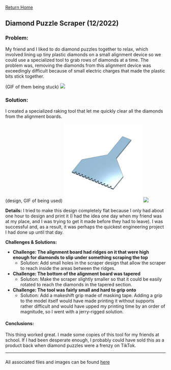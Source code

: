 [Return Home](../../README.md)

## Diamond Puzzle Scraper (12/2022)

### Problem:
My friend and I liked to do diamond puzzles together to relax, which involved lining up tiny plastic diamonds on a small alignment device so we could use a specialized tool to grab rows of diamonds at a time. The problem was, removing the diamonds from this alignment device was exceedingly difficult because of small electric charges that made the plastic bits stick together.

(GIF of them being stuck)
<img src="picture1.png" width="49%"> 

### Solution:
I created a specialized raking tool that let me quickly clear all the diamonds from the alignment boards.

(design, GIF of being used)
<img src="picture2.jpg" width="49%"> <img src="picture3.png" width="49%"> 

**Details:**
I tried to make this design completely flat because I only had about one hour to design and print it (I had the idea one day when my friend was at my place, and I was trying to get it made before they had to leave). I was successful and, as a result, it was perhaps the quickest engineering project I had done up until that day.

**Challenges & Solutions:**
- **Challenge: The alignment board had ridges on it that were high enough for diamonds to slip under something scraping the top** 
    - Solution: Add small holes in the scraper design that allow the scraper to reach inside the areas between the ridges.
- **Challenge: The bottom of the alignment board was tapered**
    - Solution: Make the scraper slightly smaller so that it could be easily rotated to reach the diamonds in the tapered section.
- **Challenge: The tool was fairly small and hard to grip onto** 
    - Solution: Add a makeshift grip made of masking tape. Adding a grip to the model itself would have made printing it without supports rather difficult and would have upped my printing time by an order of magnitude, so I went with a jerry-rigged solution.

#### Conclusions:
This thing worked great. I made some copies of this tool for my friends at school. If I had been desperate enough, I probably could have sold this as a product back when diamond puzzles were a frenzy on TikTok.

---
####
All associated files and images can be found [here](./)